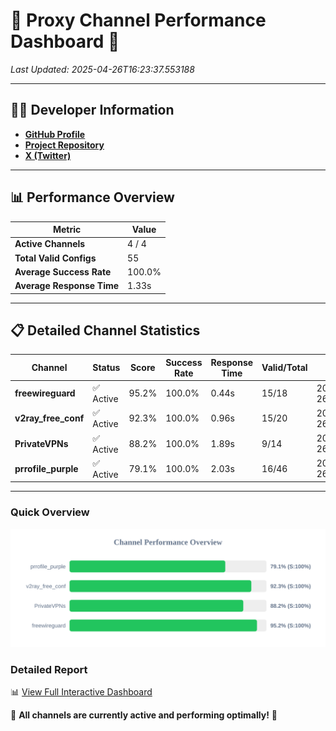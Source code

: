 # 🌟 Proxy Channel Performance Dashboard 🌟

_Last Updated: 2025-04-26T16:23:37.553188_

---

## 👩‍💻 Developer Information

- **[GitHub Profile](https://github.com/4n0nymou3)**  
- **[Project Repository](https://github.com/4n0nymou3/multi-proxy-config-fetcher)**  
- **[X (Twitter)](https://x.com/4n0nymou3)**  

---

## 📊 Performance Overview

| Metric                | Value       |
|-----------------------|-------------|
| **Active Channels**   | 4 / 4       |
| **Total Valid Configs** | 55          |
| **Average Success Rate** | 100.0%      |
| **Average Response Time** | 1.33s       |

---

## 📋 Detailed Channel Statistics

| Channel          | Status     | Score  | Success Rate | Response Time | Valid/Total | Last Success               |
|------------------|------------|--------|--------------|---------------|-------------|----------------------------|
| **freewireguard**  | ✅ Active  | 95.2%  | 100.0% | 0.44s         | 15/18       | 2025-04-26T16:23:37.551360 |
| **v2ray_free_conf**  | ✅ Active  | 92.3%  | 100.0% | 0.96s         | 15/20       | 2025-04-26T16:23:35.154772 |
| **PrivateVPNs**  | ✅ Active  | 88.2%  | 100.0% | 1.89s         | 9/14       | 2025-04-26T16:23:37.087925 |
| **prrofile_purple**  | ✅ Active  | 79.1%  | 100.0% | 2.03s         | 16/46       | 2025-04-26T16:23:34.131337 |

---

### Quick Overview
<div align="center">
  <a href="https://raw.githubusercontent.com/nullluser/NullRepo/refs/heads/main/assets/channel_stats_chart.svg">
    <img src="https://raw.githubusercontent.com/nullluser/NullRepo/refs/heads/main/assets/channel_stats_chart.svg" alt="Source Performance Statistics" width="800">
  </a>
</div>

### Detailed Report
📊 [View Full Interactive Dashboard](https://htmlpreview.github.io/?https://github.com/nullluser/NullRepo/blob/main/assets/performance_report.html)

🎉 **All channels are currently active and performing optimally!** 🎉
